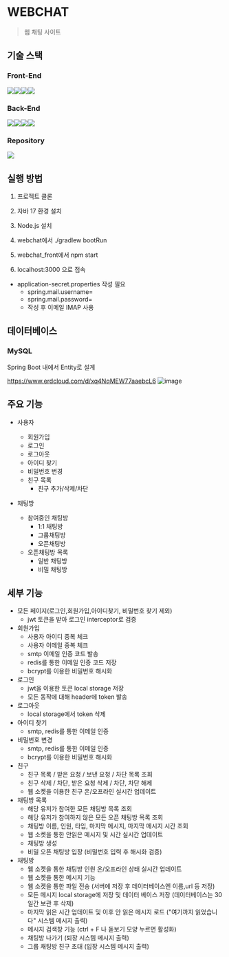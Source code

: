 # WEBCHAT
> 웹 채팅 사이트

## 기술 스택 
### Front-End
<img src="https://img.shields.io/badge/react-61DAFB?style=for-the-badge&logo=react&logoColor=black"><img src="https://img.shields.io/badge/html5-E34F26?style=for-the-badge&logo=html5&logoColor=white"><img src="https://img.shields.io/badge/css-1572B6?style=for-the-badge&logo=css3&logoColor=white"><img src="https://img.shields.io/badge/javascript-F7DF1E?style=for-the-badge&logo=javascript&logoColor=black">

### Back-End
<img src="https://img.shields.io/badge/java-007396?style=for-the-badge&logo=java&logoColor=white"><img src="https://img.shields.io/badge/springboot-6DB33F?style=for-the-badge&logo=springboot&logoColor=white"><img src="https://img.shields.io/badge/mysql-4479A1?style=for-the-badge&logo=mysql&logoColor=white"><img src="https://img.shields.io/badge/Redis-DC382D?style=for-the-badge&logo=Redis&logoColor=white"> 

### Repository
<img src="https://img.shields.io/badge/github-181717?style=for-the-badge&logo=github&logoColor=white">


## 실행 방법
1. 프로젝트 클론

2. 자바 17 환경 설치

3. Node.js 설치
   
4. webchat에서 ./gradlew bootRun

5. webchat_front에서 npm start

6. localhost:3000 으로 접속

+ application-secret.properties 작성 필요
    + spring.mail.username=
    + spring.mail.password=
    + 작성 후 이메일 IMAP 사용 

## 데이터베이스
###  MySQL
Spring Boot 내에서 Entity로 설계

https://www.erdcloud.com/d/xq4NqMEW77aaebcL6
![image](https://github.com/user-attachments/assets/a01027ff-8230-4aa1-bc44-12d340410173)


## 주요 기능
+ 사용자
  + 회원가입 
  + 로그인
  + 로그아웃
  + 아이디 찾기
  + 비밀번호 변경
  + 친구 목록
    + 친구 추가/삭제/차단

+ 채팅방
  + 참여중인 채팅방
    + 1:1 채팅방
    + 그룹채팅방
    + 오픈채팅방
  + 오픈채팅방 목록
    + 일반 채팅방
    + 비밀 채팅방
   
## 세부 기능
+ 모든 페이지(로그인,회원가입,아이디찾기, 비밀번호 찾기 제외)
  + jwt 토큰을 받아 로그인 interceptor로 검증
+ 회원가입
  + 사용자 아이디 중복 체크
  + 사용자 이메일 중복 체크
  + smtp 이메일 인증 코드 발송
  + redis를 통한 이메일 인증 코드 저장
  + bcrypt를 이용한 비밀번호 해시화
+ 로그인
  + jwt을 이용한 토큰 local storage 저장
  + 모든 동작에 대해 header에 token 발송
+ 로그아웃
  + local storage에서 token 삭제
+ 아이디 찾기
  + smtp, redis를 통한 이메일 인증
+ 비밀번호 변경
  + smtp, redis를 통한 이메일 인증
  + bcrypt를 이용한 비밀번호 해시화
+ 친구
  + 친구 목록 / 받은 요청 / 보낸 요청 / 차단 목록 조회
  + 친구 삭제 / 차단, 받은 요청 삭제 / 차단, 차단 해제
  + 웹 소켓을 이용한 친구 온/오프라인 실시간 업데이트
+ 채팅방 목록
  + 해당 유저가 참여한 모든 채팅방 목록 조회
  + 해당 유저가 참여하지 않은 모든 오픈 채팅방 목록 조회
  + 채팅방 이름, 인원, 타입, 마지막 메시지, 마지막 메시지 시간 조회
  + 웹 소켓을 통한 안읽은 메시지 및 시간 실시간 업데이트
  + 채팅방 생성
  + 비밀 오픈 채팅방 입장 (비밀번호 입력 후 해시화 검증)
+ 채팅방
  + 웹 소켓을 통한 채팅방 인원 온/오프라인 상태 실시간 업데이트
  + 웹 소켓을 통한 메시지 기능
  + 웹 소켓을 통한 파일 전송 (서버에 저장 후 데이터베이스엔 이름,url 등 저장)
  + 모든 메시지 local storage에 저장 및 데이터 베이스 저장 (데이터베이스는 30일간 보관 후 삭제)
  + 마지막 읽은 시간 업데이트 및 이후 안 읽은 메시지 로드 ("여기까지 읽었습니다" 시스템 메시지 출력)
  + 메시지 검색창 기능 (ctrl + F 나 돋보기 모양 누르면 활성화)
  + 채팅방 나가기 (퇴장 시스템 메시지 출력)
  + 그룹 채팅방 친구 초대 (입장 시스템 메시지 출력)

